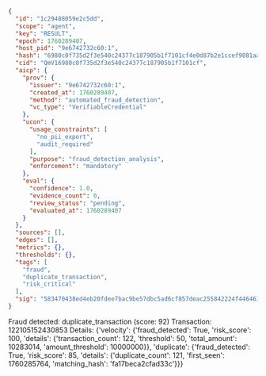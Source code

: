 ```json
{
  "id": "1c29488059e2c5dd",
  "scope": "agent",
  "key": "RESULT",
  "epoch": 1760289407,
  "host_pid": "9e6742732c60:1",
  "hash": "6980c0f735d2f3e540c24377c187905b1f7101cf4e0d87b2e1ccef9081aa5f45",
  "cid": "QmV16980c0f735d2f3e540c24377c187905b1f7101cf",
  "aicp": {
    "prov": {
      "issuer": "9e6742732c60:1",
      "created_at": 1760289407,
      "method": "automated_fraud_detection",
      "vc_type": "VerifiableCredential"
    },
    "ucon": {
      "usage_constraints": [
        "no_pii_export",
        "audit_required"
      ],
      "purpose": "fraud_detection_analysis",
      "enforcement": "mandatory"
    },
    "eval": {
      "confidence": 1.0,
      "evidence_count": 0,
      "review_status": "pending",
      "evaluated_at": 1760289407
    }
  },
  "sources": [],
  "edges": [],
  "metrics": {},
  "thresholds": {},
  "tags": [
    "fraud",
    "duplicate_transaction",
    "risk_critical"
  ],
  "sig": "583470438ed4eb20fdee7bac9be57dbc5ad6cf857deac255842224f44646149c"
}
```

Fraud detected: duplicate_transaction (score: 92)
Transaction: 122105152430853
Details: {'velocity': {'fraud_detected': True, 'risk_score': 100, 'details': {'transaction_count': 122, 'threshold': 50, 'total_amount': 10283014, 'amount_threshold': 10000000}}, 'duplicate': {'fraud_detected': True, 'risk_score': 85, 'details': {'duplicate_count': 121, 'first_seen': 1760285764, 'matching_hash': 'fa17beca2cfad33c'}}}